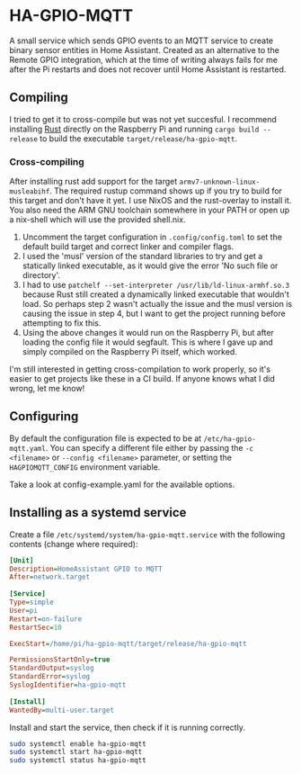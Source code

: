 # HA-GPIO-MQTT

A small service which sends GPIO events to an MQTT service to create binary sensor entities in Home Assistant.
Created as an alternative to the Remote GPIO integration, which at the time of writing always fails for me after the Pi restarts and does not recover until Home Assistant is restarted.

## Compiling
I tried to get it to cross-compile but was not yet succesful. I recommend installing [Rust](https://www.rust-lang.org/) directly on the Raspberry Pi and running ```cargo build --release``` to build the executable ```target/release/ha-gpio-mqtt```.

### Cross-compiling
After installing rust add support for the target ```armv7-unknown-linux-musleabihf```. The required rustup command shows up if you try to build for this target and don't have it yet. I use NixOS and the rust-overlay to install it. You also need the ARM GNU toolchain somewhere in your PATH or open up a nix-shell which will use the provided shell.nix.

1. Uncomment the target configuration in ```.config/config.toml``` to set the default build target and correct linker and compiler flags.
2. I used the 'musl' version of the standard libraries to try and get a statically linked executable, as it would give the error 'No such file or directory'.
3. I had to use ```patchelf --set-interpreter /usr/lib/ld-linux-armhf.so.3``` because Rust still created a dynamically linked executable that wouldn't load. So perhaps step 2 wasn't actually the issue and the musl version is causing the issue in step 4, but I want to get the project running before attempting to fix this.
4. Using the above changes it would run on the Raspberry Pi, but after loading the config file it would segfault. This is where I gave up and simply compiled on the Raspberry Pi itself, which worked.

I'm still interested in getting cross-compilation to work properly, so it's easier to get projects like these in a CI build. If anyone knows what I did wrong, let me know!

## Configuring
By default the configuration file is expected to be at ```/etc/ha-gpio-mqtt.yaml```. You can specify a different file either by passing the ```-c <filename>``` or ```--config <filename>``` parameter, or setting the ```HAGPIOMQTT_CONFIG``` environment variable.

Take a look at config-example.yaml for the available options.


## Installing as a systemd service
Create a file ```/etc/systemd/system/ha-gpio-mqtt.service``` with the following contents (change where required):

```ini
[Unit]
Description=HomeAssistant GPIO to MQTT
After=network.target
 
[Service]
Type=simple
User=pi
Restart=on-failure
RestartSec=10

ExecStart=/home/pi/ha-gpio-mqtt/target/release/ha-gpio-mqtt

PermissionsStartOnly=true
StandardOutput=syslog
StandardError=syslog
SyslogIdentifier=ha-gpio-mqtt
 
[Install]
WantedBy=multi-user.target
```

Install and start the service, then check if it is running correctly.

```bash
sudo systemctl enable ha-gpio-mqtt
sudo systemctl start ha-gpio-mqtt
sudo systemctl status ha-gpio-mqtt
```